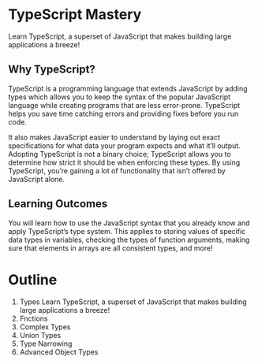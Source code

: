 # TypeScript Mastery

Learn TypeScript, a superset of JavaScript that makes building large applications a breeze!

## Why TypeScript?

TypeScript is a programming language that extends JavaScript by adding types which allows you to keep the syntax of the popular JavaScript language while creating programs that are less error-prone. TypeScript helps you save time catching errors and providing fixes before you run code.

It also makes JavaScript easier to understand by laying out exact specifications for what data your program expects and what it’ll output. Adopting TypeScript is not a binary choice; TypeScript allows you to determine how strict it should be when enforcing these types. By using TypeScript, you’re gaining a lot of functionality that isn’t offered by JavaScript alone.

## Learning Outcomes 

You will learn how to use the JavaScript syntax that you already know and apply TypeScript’s type system. This applies to storing values of specific data types in variables, checking the types of function arguments, making sure that elements in arrays are all consistent types, and more! 

# Outline

1. Types
    Learn TypeScript, a superset of JavaScript that makes building large applications a breeze!
2. Fnctions
3. Complex Types
4. Union Types
5. Type Narrowing
6. Advanced Object Types